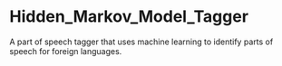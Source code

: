 # Hidden_Markov_Model_Tagger
A part of speech tagger that uses machine learning to identify parts of speech for foreign languages.
